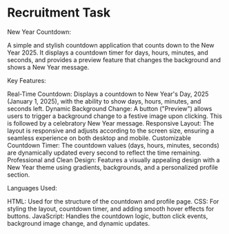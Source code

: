 # Recruitment Task
 
New Year Countdown: 

A simple and stylish countdown application that counts down to the New Year 2025. It displays a countdown timer for days, hours, minutes, and seconds, and provides a preview feature that changes the background and shows a New Year message.

Key Features: 

Real-Time Countdown: Displays a countdown to New Year's Day, 2025 (January 1, 2025), with the ability to show days, hours, minutes, and seconds left.
Dynamic Background Change: A button ("Preview") allows users to trigger a background change to a festive image upon clicking. This is followed by a celebratory New Year message.
Responsive Layout: The layout is responsive and adjusts according to the screen size, ensuring a seamless experience on both desktop and mobile.
Customizable Countdown Timer: The countdown values (days, hours, minutes, seconds) are dynamically updated every second to reflect the time remaining.
Professional and Clean Design: Features a visually appealing design with a New Year theme using gradients, backgrounds, and a personalized profile section.

Languages Used:

HTML: Used for the structure of the countdown and profile page.
CSS: For styling the layout, countdown timer, and adding smooth hover effects for buttons.
JavaScript: Handles the countdown logic, button click events, background image change, and dynamic updates.
